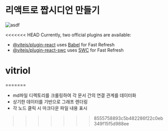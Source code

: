 # 리액트로 짭시디언 만들기

![asdf](https://velog.velcdn.com/images/thewronghand/post/6dae66f6-38f4-415e-b35b-7466a8d4e782/image.gif)

<<<<<<< HEAD
Currently, two official plugins are available:

- [@vitejs/plugin-react](https://github.com/vitejs/vite-plugin-react/blob/main/packages/plugin-react/README.md) uses [Babel](https://babeljs.io/) for Fast Refresh
- [@vitejs/plugin-react-swc](https://github.com/vitejs/vite-plugin-react-swc) uses [SWC](https://swc.rs/) for Fast Refresh
# vitriol
=======
- md파일 디렉토리를 크롤링하여 각 문서 간의 연결 관계를 데이터화
- 상기한 데이터를 기반으로 그래프 렌더링
- 각 노드 클릭 시 마크다운 파일 내용 표시
>>>>>>> 8555758893c5b482286f22c0eb349f15f5d988ee
